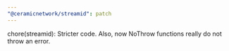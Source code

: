```yaml
---
"@ceramicnetwork/streamid": patch
---
```


chore(streamid): Stricter code. Also, now NoThrow functions really do not throw an error.

